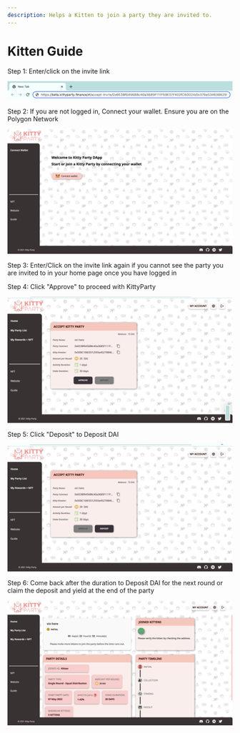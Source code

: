 ```yaml
---
description: Helps a Kitten to join a party they are invited to.
---
```


# Kitten Guide

Step 1: Enter/click on the invite link

![](<../.gitbook/assets/Screenshot 2022-05-06 at 10.39.28 AM.png>)

Step 2: If you are not logged in, Connect your wallet. Ensure you are on the Polygon Network

![](<../.gitbook/assets/image (2).png>)

Step 3: Enter/Click on the invite link again if you cannot see the party you are invited to in your home page once you have logged in

Step 4: Click "Approve" to proceed with KittyParty&#x20;

![](<../.gitbook/assets/Screenshot 2022-05-06 at 10.40.02 AM.png>)

Step 5: Click "Deposit" to Deposit DAI

![](<../.gitbook/assets/Screenshot 2022-05-06 at 10.40.25 AM.png>)

Step 6: Come back after the duration to Deposit DAI for the next round or claim the deposit and yield at the end of the party&#x20;

![](<../.gitbook/assets/Screenshot 2022-05-06 at 10.42.26 AM.png>)

